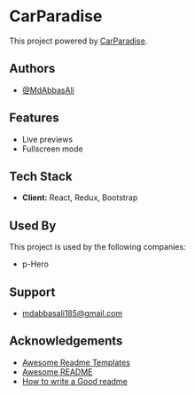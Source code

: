 # CarParadise

This project powered by [CarParadise](https://github.com/facebook/create-react-app).

## Authors

- [@MdAbbasAli](https://www.github.com/mdabbasali185)

## Features

- Live previews
- Fullscreen mode

## Tech Stack

- **Client:** React, Redux, Bootstrap

## Used By

This project is used by the following companies:

- p-Hero

## Support

- mdabbasali185@gmail.com

## Acknowledgements

- [Awesome Readme Templates](https://awesomeopensource.com/project/elangosundar/awesome-README-templates)
- [Awesome README](https://github.com/matiassingers/awesome-readme)
- [How to write a Good readme](https://bulldogjob.com/news/449-how-to-write-a-good-readme-for-your-github-project)
